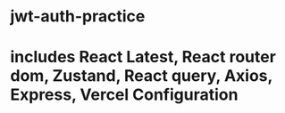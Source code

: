 # jwt-auth-practice

# includes React Latest, React router dom, Zustand, React query, Axios, Express, Vercel Configuration
 
